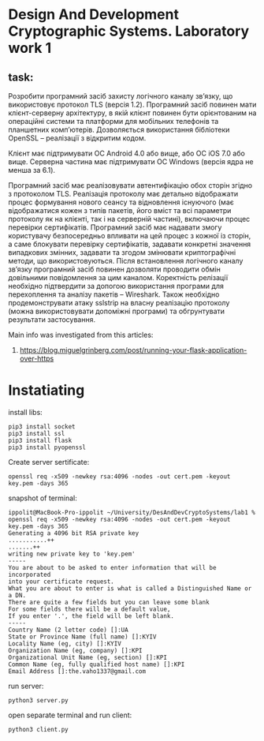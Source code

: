 # Design And Development Cryptographic Systems. Laboratory work 1 

## task:

Розробити програмний засіб захисту логічного каналу зв’язку, що використовує протокол TLS (версія 1.2). Програмний засіб повинен мати клієнт-серверну архітектуру, в якій клієнт повинен бути орієнтованим на операційні системи та платформи для мобільних телефонів та планшетних комп’ютерів. Дозволяється використання бібліотеки OpenSSL – реалізації з відкритим кодом.

Клієнт має підтримувати ОС Android 4.0 або вище, або ОС iOS 7.0 або вище. Серверна частина має підтримувати ОС Windows (версія ядра не менша за 6.1).

Програмний засіб має реалізовувати автентифікацію обох сторін згідно з протоколом TLS. Реалізація протоколу має детально відображати процес формування нового сеансу та відновлення існуючого (має відображатися кожен з типів пакетів, його вміст та всі параметри протоколу як на клієнті, так і на серверній частині), включаючи процес перевірки сертифікатів. Програмний засіб має надавати змогу користувачу безпосередньо впливати на цей процес з кожної із сторін, а саме блокувати перевірку сертифікатів, задавати конкретні значення випадкових змінних, задавати та згодом змінювати криптографічні методи, що використовуються. Після встановлення логічного каналу зв’язку програмний засіб повинен дозволяти проводити обмін довільними повідомлення за цим каналом.
Коректність релізації необхідно підтвердити за допогою використання програми для перехоплення та аналізу пакетів – Wireshark. Також необхідно продемонструвати атаку sslstrip на власну реалізацію протоколу (можна використовувати допоміжні програми) та обгрунтувати результати застосування.

Main info was investigated from this articles:
1. https://blog.miguelgrinberg.com/post/running-your-flask-application-over-https

# Instatiating

install libs:
```
pip3 install socket
pip3 install ssl
pip3 install flask
pip3 install pyopenssl
```

Create server sertificate:
```
openssl req -x509 -newkey rsa:4096 -nodes -out cert.pem -keyout key.pem -days 365
```

snapshot of terminal:
```
ippolit@MacBook-Pro-ippolit ~/University/DesAndDevCryptoSystems/lab1 % openssl req -x509 -newkey rsa:4096 -nodes -out cert.pem -keyout key.pem -days 365
Generating a 4096 bit RSA private key
...........++
.......++
writing new private key to 'key.pem'
-----
You are about to be asked to enter information that will be incorporated
into your certificate request.
What you are about to enter is what is called a Distinguished Name or a DN.
There are quite a few fields but you can leave some blank
For some fields there will be a default value,
If you enter '.', the field will be left blank.
-----
Country Name (2 letter code) []:UA
State or Province Name (full name) []:KYIV
Locality Name (eg, city) []:KYIV
Organization Name (eg, company) []:KPI
Organizational Unit Name (eg, section) []:KPI
Common Name (eg, fully qualified host name) []:KPI
Email Address []:the.vaho1337@gmail.com
```

run server:
```
python3 server.py
```

open separate terminal and run client:
```
python3 client.py
```